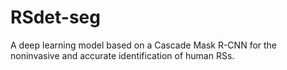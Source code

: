 # RSdet-seg
A deep learning model based on a Cascade Mask R-CNN for the noninvasive and accurate identification of human RSs.
